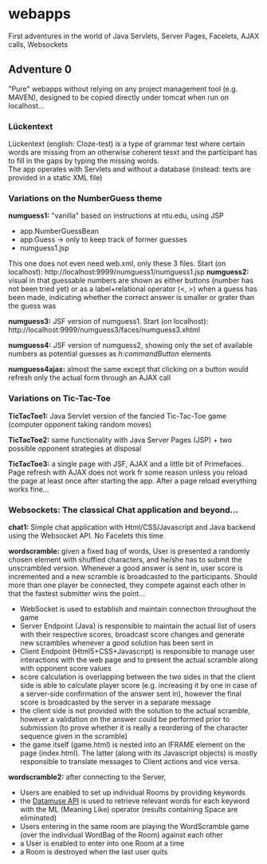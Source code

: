 ﻿# webapps
First adventures in the world of Java Servlets, Server Pages, Facelets, AJAX calls, Websockets

<h2>Adventure 0</h2>
"Pure" webapps without relying on any project management tool (e.g. MAVEN), designed to be copied directly under tomcat when run on localhost...

<h3>Lückentext</h3>
Lückentext (english: Cloze-test) is a type of grammar test where certain words are missing from an otherwise coherent tesxt and the participant has to fill in the gaps by typing the missing words.<br/>
The app operates with Servlets and without a database (instead: texts are provided in a static XML file)

<h3>Variations on the NumberGuess theme</h3>
<p><strong>numguess1:</strong> "vanilla" based on instructions at ntu.edu, using JSP
<ul><li>app.NumberGuessBean</li>
<li>app.Guess -> only to keep track of former guesses</li>
<li>numguess1.jsp</li></ul>
This one does not even need web.xml, only these 3 files. Start (on localhost): http://localhost:9999/numguess1/numguess1.jsp
<strong>numguess2:</strong> visual in that guessable numbers are shown as either buttons (number has not been tried yet) or as a label+relational operator (<, >) when a guess has been made, indicating whether the correct answer is smaller or grater than the guess was</p>
<p><strong>numguess3:</strong> JSF version of numguess1. Start (on localhost): http://localhost:9999/numguess3/faces/numguess3.xhtml</p>
<p><strong>numguess4:</strong> JSF version of numguess2, showing only the set of available numbers as potential guesses as <em>h:commandButton</em> elements</p>
<p><strong>numguess4ajax:</strong> almost the same except that clicking on a button would refresh only the actual form through an AJAX call</p>

<h3>Variations on Tic-Tac-Toe</h3>
<p><strong>TicTacToe1:</strong> Java Servlet version of the fancied Tic-Tac-Toe game (computer opponent taking random moves)</p>
<p><strong>TicTacToe2:</strong> same functionality with Java Server Pages (JSP) + two possible opponent strategies at disposal</p>
<p><strong>TicTacToe3:</strong> a single page with JSF, AJAX and a little bit of Primefaces. Page refresh with AJAX does not work fr some reason unless you reload the page at least once after starting the app. After a page reload everything works fine...</p>

<h3>Websockets: The classical Chat application and beyond...</h3>
<p><strong>chat1:</strong> Simple chat application with Html/CSS/Javascript and Java backend using the Websocket API. No Facelets this time </p>
<p><strong>wordscramble:</strong> given a fixed bag of words, User is presented a randomly chosen element with shuffled characters, and he/she has to submit the unscrambled version. Whenever a good answer is sent in, user score is incremented and a new scramble is broadcasted to the participants. Should more than one player be connected, they compete against each other in that the fastest submitter wins the point...<ul>
<li>WebSocket is used to establish and maintain connection throughout the game
<li>Server Endpoint (Java) is responsible to maintain the actual list of users with their respective scores, broadcast score changes and generate new scrambles whenever a good solution has been sent in
<li>Client Endpoint (Html5+CSS+Javascript) is responsible to manage user interactions with the web page and to present the actual scramble along with opponent score values
<li>score calculation is overlapping between the two sides in that the client side is able to calculate player score (e.g. increasing it by one in case of a server-side confirmation of the answer sent in), however the final score is broadcasted by the server in a separate message
<li>the client side is not provided with the solution to the actual scramble, however a validation on the answer could be performed prior to submission (to prove whether it is really a reordering of the character sequence given in the scramble)
<li>the game itself (game.html) is nested into an IFRAME element on the page (index.html). The latter (along with its Javascript objects) is mostly responsible to translate messages to Client actions and vice versa.
</ul></p>
<p><strong>wordscramble2:</strong> after connecting to the Server, <ul>
<li>Users are enabled to set up individual Rooms by providing keywords</li>
<li>the <a href="http://www.datamuse.com/api/">Datamuse API</a> is used to retrieve relevant words for each keyword with the ML (Meaning Like) operator (results containing Space are eliminated)</li>
<li>Users entering in the same room are playing the WordScramble game (over the individual WordBag of the Room) against each other</li>
<li>a User is enabled to enter into one Room at a time</li>
<li>a Room is destroyed when the last user quits</li>
</ul></p>